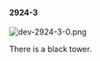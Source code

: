 #### 2924-3
![dev-2924-3-0.png](https://github.com/lil-lab/nlvr/raw/master/nlvr/dev/images/1/dev-2924-3-0.png "dev-2924-3-0.png")

There is a black tower.
